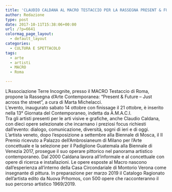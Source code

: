 ```yaml
---
title: 'CLAUDIO CALDANA AL MACRO TESTACCIO PER LA RASSEGNA PRESENT & FUTURE'
author: Redazione
type: post
date: 2017-10-11T15:38:06+00:00
url: /?p=6641
colormag_page_layout:
  - default_layout
categories:
  - CULTURA E SPETTACOLO
tags:
  - arte
  - artisti
  - MACRO
  - Roma

---
```

L’Associazione Terre Incognite, presso il MACRO Testaccio di Roma, propone la Rassegna d’Arte Contemporanea: “Present & Future – Just across the street”, a cura di Marta Michelacci.  
L’evento, inaugurato sabato 14 ottobre con finissage il 21 ottobre, è inserito nella 13° Giornata del Contemporaneo, indetta da A.M.A.C.I.  
Tra gli artisti presenti per le arti visive e grafiche, anche Claudio Caldana, con dieci opere selezionate che incarnano i preziosi focus richiesti dall&#8217;evento: dialogo, comunicazione, diversità, sogni di ieri e di oggi.  
L&#8217;artista veneto, dopo l&#8217;esposizione a settembre alla Biennale di Mosca, il II Premio ricevuto a Palazzo dell&#8217;Ambrosianeum di Milano per l&#8217;Arte concettuale e la selezione per il Padiglione Guatemala alla Biennale di Venezia 2017, prosegue il suo operare pittorico nel panorama artistico contemporaneo. Dal 2000 Caldana lavora all&#8217;informale e al concettuale con opere di ricerca e installazioni. Le opere esposte al Macro nascono dall&#8217;esperienza all&#8217;interno della Casa Circondariale di Montorio Verona come insegnante di pittura. In preparazione per marzo 2019 il Catalogo Ragionato dell&#8217;artista edito da Nuova Prhomos, con 500 opere che racconteranno il suo percorso artistico 1969/2019.